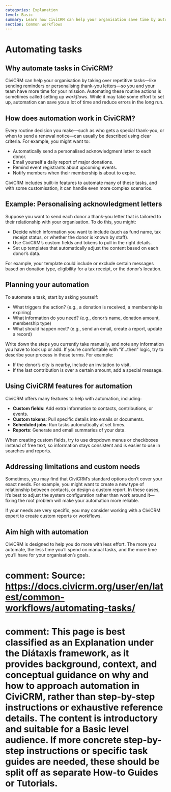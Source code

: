 ```yaml
---
categories: Explanation
level: Basic
summary: Learn how CiviCRM can help your organisation save time by automating routine administrative tasks and personalising communications.
section: Common workflows
---
```


# Automating tasks

## Why automate tasks in CiviCRM?

CiviCRM can help your organisation by taking over repetitive tasks—like sending reminders or personalising thank-you letters—so you and your team have more time for your mission. Automating these routine actions is sometimes called setting up *workflows*. While it may take some effort to set up, automation can save you a lot of time and reduce errors in the long run.

## How does automation work in CiviCRM?

Every routine decision you make—such as who gets a special thank-you, or when to send a renewal notice—can usually be described using clear criteria. For example, you might want to:

- Automatically send a personalised acknowledgment letter to each donor.
- Email yourself a daily report of major donations.
- Remind event registrants about upcoming events.
- Notify members when their membership is about to expire.

CiviCRM includes built-in features to automate many of these tasks, and with some customisation, it can handle even more complex scenarios.

## Example: Personalising acknowledgment letters

Suppose you want to send each donor a thank-you letter that is tailored to their relationship with your organisation. To do this, you might:

- Decide which information you want to include (such as fund name, tax receipt status, or whether the donor is known by staff).
- Use CiviCRM’s custom fields and tokens to pull in the right details.
- Set up templates that automatically adjust the content based on each donor’s data.

For example, your template could include or exclude certain messages based on donation type, eligibility for a tax receipt, or the donor’s location.

## Planning your automation

To automate a task, start by asking yourself:

- What triggers the action? (e.g., a donation is received, a membership is expiring)
- What information do you need? (e.g., donor’s name, donation amount, membership type)
- What should happen next? (e.g., send an email, create a report, update a record)

Write down the steps you currently take manually, and note any information you have to look up or add. If you’re comfortable with “if…then” logic, try to describe your process in those terms. For example:

- If the donor’s city is nearby, include an invitation to visit.
- If the last contribution is over a certain amount, add a special message.

## Using CiviCRM features for automation

CiviCRM offers many features to help with automation, including:

- **Custom fields**: Add extra information to contacts, contributions, or events.
- **Custom tokens**: Pull specific details into emails or documents.
- **Scheduled jobs**: Run tasks automatically at set times.
- **Reports**: Generate and email summaries of your data.

When creating custom fields, try to use dropdown menus or checkboxes instead of free text, so information stays consistent and is easier to use in searches and reports.

## Addressing limitations and custom needs

Sometimes, you may find that CiviCRM’s standard options don’t cover your exact needs. For example, you might want to create a new type of relationship between contacts, or design a custom report. In these cases, it’s best to adjust the system configuration rather than work around it—fixing the root problem will make your automation more reliable.

If your needs are very specific, you may consider working with a CiviCRM expert to create custom reports or workflows.

## Aim high with automation

CiviCRM is designed to help you do more with less effort. The more you automate, the less time you’ll spend on manual tasks, and the more time you’ll have for your organisation’s goals.

# comment: Source: https://docs.civicrm.org/user/en/latest/common-workflows/automating-tasks/
# comment: This page is best classified as an Explanation under the Diátaxis framework, as it provides background, context, and conceptual guidance on why and how to approach automation in CiviCRM, rather than step-by-step instructions or exhaustive reference details. The content is introductory and suitable for a Basic level audience. If more concrete step-by-step instructions or specific task guides are needed, these should be split off as separate How-to Guides or Tutorials.